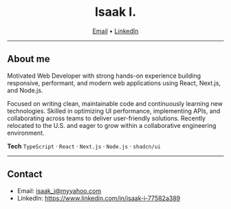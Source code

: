 <!-- Profile README: wkkkis/wkkkis -->

<h1 align="center">Isaak I.</h1>

<p align="center">
  <a href="mailto:isaak_i@myyahoo.com">Email</a> •
  <a href="https://www.linkedin.com/in/isaak-i-77582a389">LinkedIn</a>
</p>

---

## About me
Motivated Web Developer with strong hands-on experience building responsive, performant, and modern web applications using React, Next.js, and Node.js.

Focused on writing clean, maintainable code and continuously learning new technologies. Skilled in optimizing UI performance, implementing APIs, and collaborating across teams to deliver user-friendly solutions. Recently relocated to the U.S. and eager to grow within a collaborative engineering environment.

**Tech**
`TypeScript` · `React` · `Next.js` · `Node.js` · `shadcn/ui`

---

## Contact
- Email: isaak_i@myyahoo.com  
- LinkedIn: https://www.linkedin.com/in/isaak-i-77582a389

